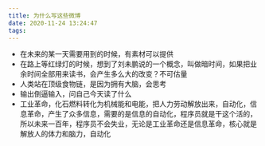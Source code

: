 ```yaml
---
title: 为什么写这些微博
date: 2020-11-24 13:24:47
tags:
---
```


- 在未来的某一天需要用到的时候，有素材可以提供
- 在路上等红绿灯的时候，想到了刘未鹏说的一个概念，叫做暗时间，如果把业余时间全部用来读书，会产生多么大的改变？不可估量
- 人类站在顶级食物链，是因为拥有大脑，会思考
- 输出倒逼输入，问自己今天读了什么
- 工业革命，化石燃料转化为机械能和电能，把人力劳动解放出来，自动化，信息革命，产生了众多信息，需要的是信息的自动化，程序员就是干这个活的，所以未来一百年，程序员不会失业，无论是工业革命还是信息革命，核心就是解放人的体力和脑力，自动化

